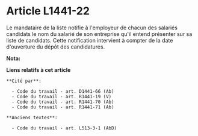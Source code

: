 # Article L1441-22

Le mandataire de la liste notifie à l'employeur de chacun des salariés candidats le nom du salarié de son entreprise qu'il
entend présenter sur sa liste de candidats. Cette notification intervient à compter de la date d'ouverture du dépôt des
candidatures.

**Nota:**



**Liens relatifs à cet article**

	**Cité par**:

	  - Code du travail - art. D1441-66 (Ab)
	  - Code du travail - art. R1441-19 (V)
	  - Code du travail - art. R1441-70 (Ab)
	  - Code du travail - art. R1441-71 (Ab)

	**Anciens textes**:

	  - Code du travail - art. L513-3-1 (AbD)
